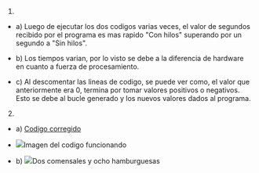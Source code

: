 
1) 
* a) Luego de ejecutar los dos codigos varias veces, el valor de segundos recibido por el programa es mas rapido "Con hilos" superando por 
     un segundo a "Sin hilos".

* b) Los tiempos varian, por lo visto se debe a la diferencia de hardware en cuanto a fuerza de procesamiento.

* c) Al descomentar las lineas de codigo, se puede ver como, el valor que anteriormente era 0, termina por tomar valores positivos o
     negativos. Esto se debe al bucle generado y los nuevos valores dados al programa.

2)
* a) <a href="/../../Tareas/con_race_condition_corregido">Codigo corregido</a>
* <img src="/../../Capturas/TP3Ejercicio2a">Imagen del codigo funcionando</img> 

* b) <img src="/../../Capturas/TP3Ejercicio2b">Dos comensales y ocho hamburguesas</img>      
